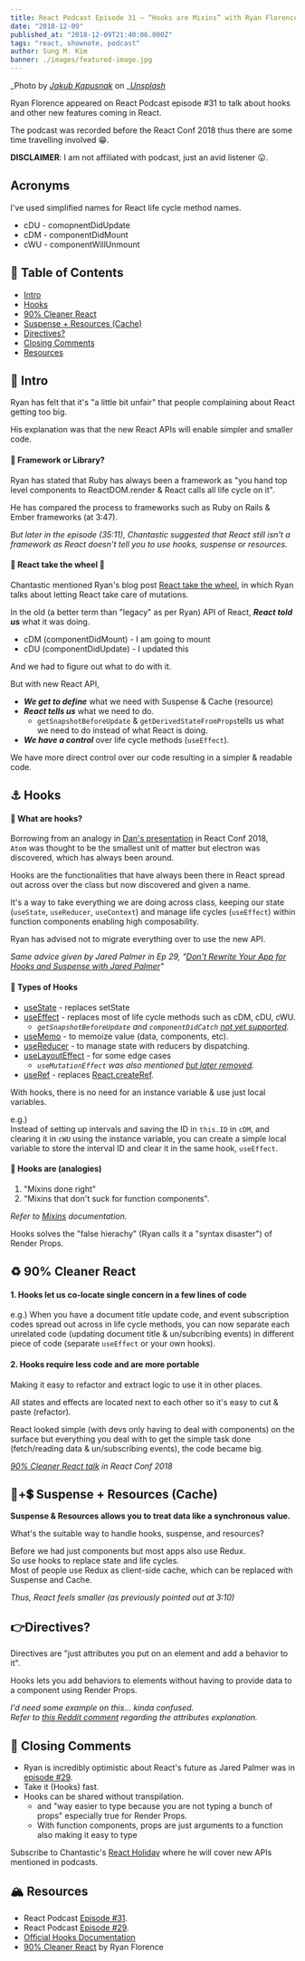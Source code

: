```yaml
---
title: React Podcast Episode 31 – “Hooks are Mixins” with Ryan Florence
date: "2018-12-09"
published_at: "2018-12-09T21:40:06.000Z"
tags: "react, shownote, podcast"
author: Sung M. Kim
banner: ./images/featured-image.jpg
---
```


_Photo by _[_Jakub Kapusnak_](https://unsplash.com/photos/4f4YZfDMLeU?utm_source=unsplash&utm_medium=referral&utm_content=creditCopyText)_ on _[_Unsplash_](https://unsplash.com/search/photos/bibimbap?utm_source=unsplash&utm_medium=referral&utm_content=creditCopyText)

Ryan Florence appeared on React Podcast episode #31 to talk about hooks and other new features coming in React.

The podcast was recorded before the React Conf 2018 thus there are some time travelling involved 😁.

**DISCLAIMER**: I am not affiliated with podcast, just an avid listener 😛.

## Acronyms

I've used simplified names for React life cycle method names.

- cDU - comopnentDidUpdate
- cDM - componentDidMount
- cWU - componentWillUnmount

## 📃 Table of Contents

- [Intro](#intro)
- [Hooks](#hooks)
- [90% Cleaner React](#cleaner)
- [Suspense + Resources (Cache)](#suspense)
- [Directives?](#directives)
- [Closing Comments](#closing)
- [Resources](#resources)

## 🏹 Intro

Ryan has felt that it's "a little bit unfair" that people complaining about React getting too big.

His explanation was that the new React APIs will enable simpler and smaller code.

#### 🔹 Framework or Library?

Ryan has stated that Ruby has always been a framework as "you hand top level components to ReactDOM.render & React calls all life cycle on it".

He has compared the process to frameworks such as Ruby on Rails & Ember frameworks (at 3:47).

_But later in the episode (35:11), Chantastic suggested that React still isn't a framework as React doesn't tell you to use hooks, suspense or resources._

#### 🔹 React take the wheel 🎡

Chantastic mentioned Ryan's blog post [React take the wheel](https://medium.com/@ryanflorence/react-context-and-re-renders-react-take-the-wheel-cd1d20663647), in which Ryan talks about letting React take care of mutations.

In the old (a better term than "legacy" as per Ryan) API of React, **_React told us_** what it was doing.

- cDM (componentDidMount) - I am going to mount
- cDU (componentDidUpdate) - I updated this

And we had to figure out what to do with it.

But with new React API,

- **_We get to define_** what we need with Suspense & Cache (resource)
- **_React tells us_** what we need to do.
  - `getSnapshotBeforeUpdate` & `getDerivedStateFromProps`tells us what we need to do instead of what React is doing.
- **_We have a control_** over life cycle methods (`useEffect`).

We have more direct control over our code resulting in a simpler & readable code.

## ⚓ Hooks

#### 🔹 What are hooks?

Borrowing from an analogy in [Dan's presentation](https://youtu.be/V-QO-KO90iQ?t=3420) in React Conf 2018,   
`Atom` was thought to be the smallest unit of matter but electron was discovered, which has always been around.

Hooks are the functionalities that have always been there in React spread out across over the class but now discovered and given a name.

It's a way to take everything we are doing across class, keeping our state (`useState`, `useReducer`, `useContext`) and manage life cycles (`useEffect`) within function components enabling high composability.

Ryan has advised not to migrate everything over to use the new API.

_Same advice given by Jared Palmer in Ep 29, "_[_Don't Rewrite Your App for Hooks and Suspense with Jared Palmer_](https://reactpodcast.simplecast.fm/29)_"_

#### 🔹 Types of Hooks

- [useState](https://reactjs.org/docs/hooks-reference.html#usestate) - replaces setState
- [useEffect](https://reactjs.org/docs/hooks-reference.html#useeffect) - replaces most of life cycle methods such as cDM, cDU, cWU.
  - _`getSnapshotBeforeUpdate` and `componentDidCatch` [not yet supported](https://reactjs.org/docs/hooks-faq.html#do-hooks-cover-all-use-cases-for-classes)._
- [useMemo](https://reactjs.org/docs/hooks-reference.html#usememo) - to memoize value (data, components, etc).
- [useReducer](https://reactjs.org/docs/hooks-reference.html#usereducer) - to manage state with reducers by dispatching.
- [useLayoutEffect](https://reactjs.org/docs/hooks-reference.html#uselayouteffect) - for some edge cases
  - _`useMutationEffect` was also mentioned [but later removed](https://github.com/facebook/react/pull/14336)._
- [useRef](https://reactjs.org/docs/hooks-reference.html#useref) - replaces [React.createRef](https://reactjs.org/docs/react-api.html#reactcreateref).

With hooks, there is no need for an instance variable & use just local variables.

e.g.)   
Instead of setting up intervals and saving the ID in `this.ID` in `cDM`, and clearing it in `cWU` using the instance variable, you can create a simple local variable to store the interval ID and clear it in the same hook, `useEffect`.

#### 🔹 Hooks are (analogies)

1. "Mixins done right"
2. "Mixins that don't suck for function components".

_Refer to [Mixins](https://reactjs.org/docs/react-without-es6.html#mixins) documentation._

Hooks solves the "false hierachy" (Ryan calls it a "syntax disaster") of Render Props.

## ♻ 90% Cleaner React

#### 1\. Hooks let us co-locate single concern in a few lines of code

e.g.) When you have a document title update code, and event subscription codes spread out across in life cycle methods, you can now separate each unrelated code (updating document title & un/subcribing events) in different piece of code (separate `useEffect` or your own hooks).

#### 2\. Hooks require less code and are more portable

Making it easy to refactor and extract logic to use it in other places.

All states and effects are located next to each other so it's easy to cut & paste (refactor).

React looked simple (with devs only having to deal with components) on the surface but everything you deal with to get the simple task done (fetch/reading data & un/subscribing events), the code became big.

[_90% Cleaner React talk_](https://youtu.be/wXLf18DsV-I) _in React Conf 2018_

## 🌉+💲 Suspense + Resources (Cache)

**Suspense & Resources allows you to treat data like a synchronous value.**

What's the suitable way to handle hooks, suspense, and resources?

Before we had just components but most apps also use Redux.  
So use hooks to replace state and life cycles.  
Most of people use Redux as client-side cache, which can be replaced with Suspense and Cache.

_Thus, React feels smaller (as previously pointed out at 3:10)_

## 👉Directives?

Directives are "just attributes you put on an element and add a behavior to it".

Hooks lets you add behaviors to elements without having to provide data to a component using Render Props.

_I'd need some example on this... kinda confused._  
_Refer to [this Reddit comment](https://www.reddit.com/r/reactjs/comments/a4p7e0/an_unofficial_show_note_for_react_podcast_episode/ebi8dcd/) regarding the attributes explanation._

## 🚪 Closing Comments

- Ryan is incredibly optimistic about React's future as Jared Palmer was in [episode #29](https://reactpodcast.simplecast.fm/29).
- Take it (Hooks) fast.
- Hooks can be shared without transpilation.
  - and "way easier to type because you are not typing a bunch of props" especially true for Render Props.
  - With function components, props are just arguments to a function also making it easy to type

Subscribe to Chantastic's [React Holiday](https://react.holiday/) where he will cover new APIs mentioned in podcasts.

## 🏔 Resources

- React Podcast [Episode #31](https://reactpodcast.simplecast.fm/31).
- React Podcast [Episode #29](https://reactpodcast.simplecast.fm/29).
- [Official Hooks Documentation](https://reactjs.org/hooks)
- [90% Cleaner React](https://youtu.be/wXLf18DsV-I) by Ryan Florence
